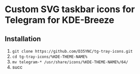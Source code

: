 # Custom SVG taskbar icons for Telegram for KDE-Breeze

## Installation
1. `git clone https://github.com/D35YNC/tg-tray-icons.git`
2. `cd tg-tray-icons/%KDE-THEME-NAME%`
3. `mv telegram-* /usr/share/icons/%KDE-THEME-NAME%/64/`
4. succ
